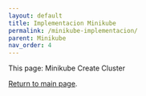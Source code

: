 ```yaml
---
layout: default
title: Implementacion Minikube
permalink: /minikube-implementacion/
parent: Minikube
nav_order: 4
---
```


This page: Minikube Create Cluster

[Return to main page]({{site.baseurl}}/).